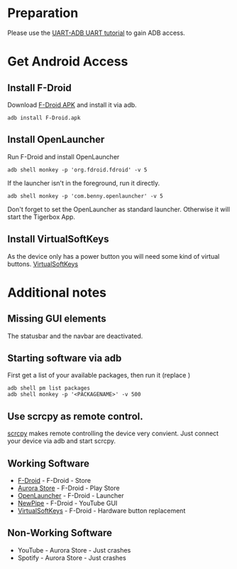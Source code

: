 # Preparation
Please use the [UART-ADB UART tutorial](https://github.com/tigerbox-reverse-engineering/tigerbox/wiki/UART-ADB-Root) to gain ADB access.
# Get Android Access
## Install F-Droid
Download [F-Droid APK](https://f-droid.org/F-Droid.apk) and install it via adb.
```
adb install F-Droid.apk
```
## Install OpenLauncher
Run F-Droid and install OpenLauncher
```
adb shell monkey -p 'org.fdroid.fdroid' -v 5
```
If the launcher isn't in the foreground, run it directly.
```
adb shell monkey -p 'com.benny.openlauncher' -v 5
```
Don't forget to set the OpenLauncher as standard launcher. Otherwise it will start the Tigerbox App.
## Install VirtualSoftKeys
As the device only has a power button you will need some kind of virtual buttons.
[VirtualSoftKeys](https://f-droid.org/packages/tw.com.daxia.virtualsoftkeys/)
# Additional notes
## Missing GUI elements
The statusbar and the navbar are deactivated.
## Starting software via adb
First get a list of your available packages, then run it (replace <PACKAGENAME>)
```
adb shell pm list packages
adb shell monkey -p '<PACKAGENAME>' -v 500
```
## Use scrcpy as remote control.
[scrcpy](https://github.com/Genymobile/scrcpy) makes remote controlling the device very convient. Just connect your device via adb and start scrcpy.
## Working Software
* [F-Droid](https://f-droid.org/F-Droid.apk) - F-Droid - Store
* [Aurora Store](https://f-droid.org/packages/com.aurora.store/) - F-Droid - Play Store
* [OpenLauncher](http://f-droid.org/packages/com.benny.openlauncher/) - F-Droid - Launcher
* [NewPipe](https://f-droid.org/packages/org.schabi.newpipe/) - F-Droid - YouTube GUI
* [VirtualSoftKeys](https://f-droid.org/packages/tw.com.daxia.virtualsoftkeys/) - F-Droid - Hardware button replacement
## Non-Working Software
* YouTube - Aurora Store - Just crashes
* Spotify - Aurora Store - Just crashes